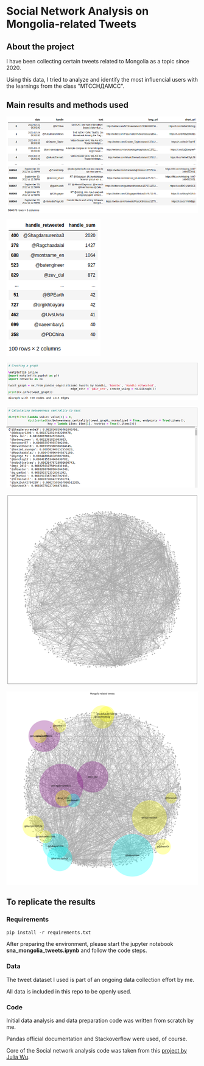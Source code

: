 # Social Network Analysis on Mongolia-related Tweets

## About the project

I have been collecting certain tweets related to Mongolia as a topic since 2020.

Using this data, I tried to analyze and identify the most influencial users with the learnings from the class "МТССНДАМСС".

## Main results and methods used

![1. Reading and analyzing initial data with Pandas and Numpy](./results/analyzing-data.png)

![2. Preparing and minimizing data with Pandas for limited processing time](./results/preparing-data.png)

![3. Creating a graph with trios of (retweeter, retweetee, tweet_count) with Networkx](./results/creating-graph.png)

![4. Calculating betweenness and other centralities with Networkx](./results/calculating-betweenness-centrality.png)

![5. Visualizing the graph with Matplotlib](./results/visualizing-graph.png)

![6. Modifying the graph and adding visual aids with Networkx and Matplotlib](./results/sna-mongolia-tweets.png)

## To replicate the results

### Requirements

```
pip install -r requirements.txt
```

After preparing the environment, please start the jupyter notebook **sna_mongolia_tweets.ipynb** and follow the code steps.

### Data

The tweet dataset I used is part of an ongoing data collection effort by me.

All data is included in this repo to be openly used.

### Code

Initial data analysis and data preparation code was written from scratch by me.

Pandas official documentation and Stackoverflow were used, of course.

Core of the Social network analysis code was taken from this [project by Julia Wu](https://github.com/hw355/sna_twitter).

